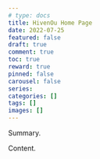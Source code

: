 ```yaml
---
# type: docs 
title: HivenOu Home Page
date: 2022-07-25
featured: false
draft: true
comment: true
toc: true
reward: true
pinned: false
carousel: false
series:
categories: []
tags: []
images: []
---
```


Summary.

<!--more-->

Content.
